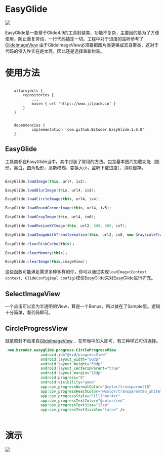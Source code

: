 # EasyGlide
[![](https://www.jitpack.io/v/BzCoder/EasyGlide.svg)](https://www.jitpack.io/#BzCoder/EasyGlide)

EasyGlide是一款基于Glide4.9的工具封装类，功能不复杂，主要目的是为了方便使用，防止重复劳动，一行代码搞定一切。工程中对于进度的监听参考了[GlideImageView](https://github.com/sunfusheng/GlideImageView) 由于GlideImageView必须要把图片类更换成其自带类，这对于代码的侵入性实在是太高，因此还是选择重新封装。

# 使用方法

```

	allprojects {
		repositories {
			...
			maven { url 'https://www.jitpack.io' }
		}
	}
```
```

	dependencies {
	        implementation 'com.github.BzCoder:EasyGlide:1.0.0'
	}
```

## EasyGlide
工具类都在EasyGlide当中，其中封装了常用的方法。包含基本图片加载功能（圆形，黑白，圆角矩形，高斯模糊，变换大小，监听下载进度），清除缓存。
```java

EasyGlide.loadImage(this, url4, iv2);

EasyGlide.loadBlurImage(this, url4, iv3);

EasyGlide.loadCircleImage(this, url4, iv4);

EasyGlide.loadRoundCornerImage(this, url4, iv5);

EasyGlide.loadGrayImage(this, url4, iv6);

EasyGlide.loadResizeXYImage(this, url2, 800, 200, iv7);

EasyGlide.loadImageWithTransformation(this, url2, iv8, new GrayscaleTransformation(), new RoundedCornersTransformation(50, 0));
    
EasyGlide.clearDiskCache(this)；

EasyGlide.clearMemory(this)；

EasyGlide.clearImage(this,imageView)；

```

这些函数可能满足需求多种多样的你，你可以通过实现```loadImage(Context context, GlideConfigImpl config)```模仿EasyGlide来对EasyGlide进行扩充。

## SelectImageView
一个点击可以变为半透明的View，算是一个Bonus，所以放在了Sample里。逻辑十分简单，看代码即可。

## CircleProgressView
就是原封不动来自[GlideImageView](https://github.com/sunfusheng/GlideImageView) ，在布局中加入即可，有三种样式可供选择。
```xml
 <me.bzcoder.easyglide.progress.CircleProgressView
                android:id="@+id/progressView"
                android:layout_width="50dp"
                android:layout_height="50dp"
                android:layout_centerInParent="true"
                android:layout_margin="10dp"
                android:progress="0"
                android:visibility="gone"
                app:cpv_progressNormalColor="@color/transparent10"
                app:cpv_progressReachColor="@color/transparent90_white"
                app:cpv_progressStyle="FillInnerArc"
                app:cpv_progressTextColor="@color/red"
                app:cpv_progressTextSize="13sp"
                app:cpv_progressTextVisible="false" />
               
```


# 演示

![](https://github.com/BzCoder/EasyGlide/blob/master/image/demo.gif)

